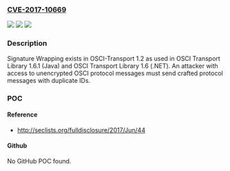### [CVE-2017-10669](https://cve.mitre.org/cgi-bin/cvename.cgi?name=CVE-2017-10669)
![](https://img.shields.io/static/v1?label=Product&message=n%2Fa&color=blue)
![](https://img.shields.io/static/v1?label=Version&message=n%2Fa&color=blue)
![](https://img.shields.io/static/v1?label=Vulnerability&message=n%2Fa&color=brighgreen)

### Description

Signature Wrapping exists in OSCI-Transport 1.2 as used in OSCI Transport Library 1.6.1 (Java) and OSCI Transport Library 1.6 (.NET). An attacker with access to unencrypted OSCI protocol messages must send crafted protocol messages with duplicate IDs.

### POC

#### Reference
- http://seclists.org/fulldisclosure/2017/Jun/44

#### Github
No GitHub POC found.

